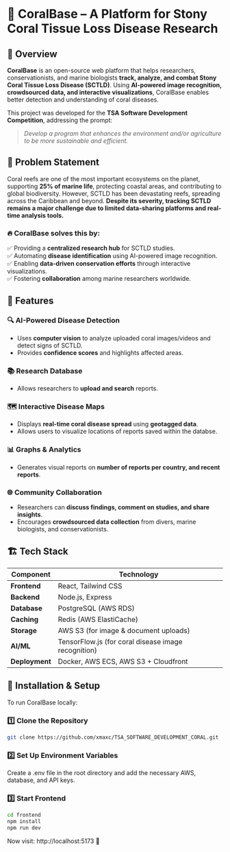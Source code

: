 # 🌊 CoralBase – A Platform for Stony Coral Tissue Loss Disease Research  

## 📌 Overview  
**CoralBase** is an open-source web platform that helps researchers, conservationists, and marine biologists **track, analyze, and combat Stony Coral Tissue Loss Disease (SCTLD)**. Using **AI-powered image recognition, crowdsourced data, and interactive visualizations**, CoralBase enables better detection and understanding of coral diseases.  

This project was developed for the **TSA Software Development Competition**, addressing the prompt:  
> *Develop a program that enhances the environment and/or agriculture to be more sustainable and efficient.*  

## 🎯 Problem Statement  
Coral reefs are one of the most important ecosystems on the planet, supporting **25% of marine life**, protecting coastal areas, and contributing to global biodiversity. However, SCTLD has been devastating reefs, spreading across the Caribbean and beyond. **Despite its severity, tracking SCTLD remains a major challenge due to limited data-sharing platforms and real-time analysis tools.**  

### 🔥 **CoralBase solves this by:**  
✅ Providing a **centralized research hub** for SCTLD studies.  
✅ Automating **disease identification** using AI-powered image recognition.  
✅ Enabling **data-driven conservation efforts** through interactive visualizations.  
✅ Fostering **collaboration** among marine researchers worldwide.  

## 🚀 Features  
### 🔍 **AI-Powered Disease Detection**  
- Uses **computer vision** to analyze uploaded coral images/videos and detect signs of SCTLD.  
- Provides **confidence scores** and highlights affected areas.  

### 📚 **Research Database**  
- Allows researchers to **upload and search** reports. 

### 🗺 **Interactive Disease Maps**  
- Displays **real-time coral disease spread** using **geotagged data**.  
- Allows users to visualize locations of reports saved within the databse.  

### 📊 **Graphs & Analytics**  
- Generates visual reports on **number of reports per country, and recent reports**.  

### 🌐 **Community Collaboration**  
- Researchers can **discuss findings, comment on studies, and share insights**.  
- Encourages **crowdsourced data collection** from divers, marine biologists, and conservationists.  

## 🏗 Tech Stack  
| **Component**      | **Technology** |
|--------------------|---------------|
| **Frontend**      | React, Tailwind CSS |
| **Backend**       | Node.js, Express |
| **Database**      | PostgreSQL (AWS RDS) |
| **Caching**       | Redis (AWS ElastiCache) |
| **Storage**       | AWS S3 (for image & document uploads) |
| **AI/ML**        | TensorFlow.js (for coral disease image recognition) |
| **Deployment**    | Docker, AWS ECS, AWS S3 + Cloudfront |

## 📂 Installation & Setup  
To run CoralBase locally:  

### **1️⃣ Clone the Repository**  
```bash
git clone https://github.com/xmaxc/TSA_SOFTWARE_DEVELOPMENT_CORAL.git
```

### **2️⃣ Set Up Environment Variables**
Create a .env file in the root directory and add the necessary AWS, database, and API keys.

### **3️⃣ Start Frontend**
```bash
cd frontend
npm install
npm run dev
```
Now visit: http://localhost:5173 🚀
